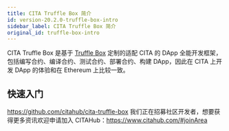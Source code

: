```yaml
---
title: CITA Truffle Box 简介
id: version-20.2.0-truffle-box-intro
sidebar_label: CITA Truffle Box 简介
original_id: truffle-box-intro
---
```


CITA Truffle Box 是基于 [Truffle Box](https://github.com/truffle-box) 定制的适配 CITA 的 DApp 全能开发框架，包括编写合约、编译合约、测试合约、部署合约、构建 DApp，因此在 CITA 上开发 DApp 的体验和在 Ethereum 上比较一致。


## 快速入门

https://github.com/citahub/cita-truffle-box 我们正在招募社区开发者，想要获得更多资讯欢迎申请加入 CITAHub：https://www.citahub.com/#joinArea



